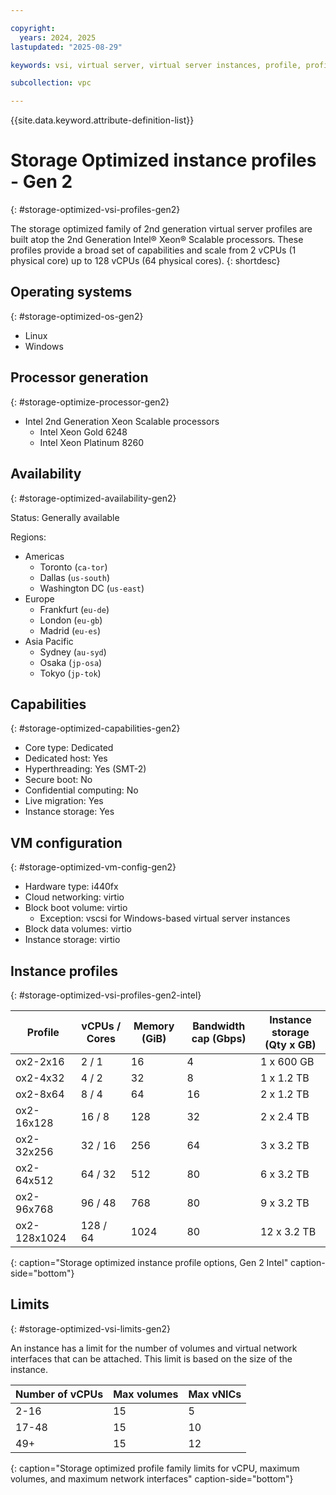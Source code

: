```yaml
---

copyright:
  years: 2024, 2025
lastupdated: "2025-08-29"

keywords: vsi, virtual server, virtual server instances, profile, profiles, storage optimized, gen 2

subcollection: vpc

---
```


{{site.data.keyword.attribute-definition-list}}

# Storage Optimized instance profiles - Gen 2
{: #storage-optimized-vsi-profiles-gen2}

The storage optimized family of 2nd generation virtual server profiles are built atop the 2nd Generation Intel® Xeon® Scalable processors. These profiles provide a broad set of capabilities and scale from 2 vCPUs (1 physical core) up to 128 vCPUs (64 physical cores).
{: shortdesc}

## Operating systems
{: #storage-optimized-os-gen2}

- Linux
- Windows

## Processor generation
{: #storage-optimize-processor-gen2}

- Intel 2nd Generation Xeon Scalable processors
   - Intel Xeon Gold 6248
   - Intel Xeon Platinum 8260

## Availability
{: #storage-optimized-availability-gen2}

Status: Generally available

Regions:
- Americas
   - Toronto (`ca-tor`)
   - Dallas (`us-south`)
   - Washington DC (`us-east`)
- Europe
   - Frankfurt (`eu-de`)
   - London (`eu-gb`)
   - Madrid (`eu-es`)
- Asia Pacific
   - Sydney (`au-syd`)
   - Osaka (`jp-osa`)
   - Tokyo (`jp-tok`)

## Capabilities
{: #storage-optimized-capabilities-gen2}

- Core type: Dedicated
- Dedicated host: Yes
- Hyperthreading: Yes (SMT-2)
- Secure boot: No
- Confidential computing: No
- Live migration: Yes
- Instance storage: Yes

## VM configuration
{: #storage-optimized-vm-config-gen2}

- Hardware type: i440fx
- Cloud networking: virtio
- Block boot volume: virtio
   - Exception: vscsi for Windows-based virtual server instances
- Block data volumes: virtio
- Instance storage: virtio

## Instance profiles
{: #storage-optimized-vsi-profiles-gen2-intel}


| Profile      | vCPUs / Cores  | Memory (GiB) | Bandwidth cap (Gbps) | Instance storage (Qty x GB) |
| ------------ | ---------------------------- | ------------ | -------------------- | --------------------------- |
| ox2-2x16     | 2 / 1         | 16           | 4                    | 1 x 600 GB                  |
| ox2-4x32     | 4 / 2         | 32           | 8                    | 1 x 1.2 TB                  |
| ox2-8x64     | 8 / 4         | 64           | 16                   | 2 x 1.2 TB                  |
| ox2-16x128   | 16 / 8        | 128          | 32                   | 2 x 2.4 TB                  |
| ox2-32x256   | 32 / 16       | 256          | 64                   | 3 x 3.2 TB                  |
| ox2-64x512   | 64 / 32       | 512          | 80                   | 6 x 3.2 TB                  |
| ox2-96x768   | 96 / 48       | 768          | 80                   | 9 x 3.2 TB                  |
| ox2-128x1024 | 128 / 64      | 1024         | 80                   | 12 x 3.2 TB                 |
{: caption="Storage optimized instance profile options, Gen 2 Intel" caption-side="bottom"}

## Limits
{: #storage-optimized-vsi-limits-gen2}

An instance has a limit for the number of volumes and virtual network interfaces that can be
attached. This limit is based on the size of the instance.

| Number of vCPUs | Max volumes | Max vNICs |
| --------------- | ----------- | --------- |
| 2-16            | 15          | 5         |
| 17-48           | 15          | 10        |
| 49+             | 15          | 12        |
{: caption="Storage optimized profile family limits for vCPU, maximum volumes, and maximum network interfaces" caption-side="bottom"}
